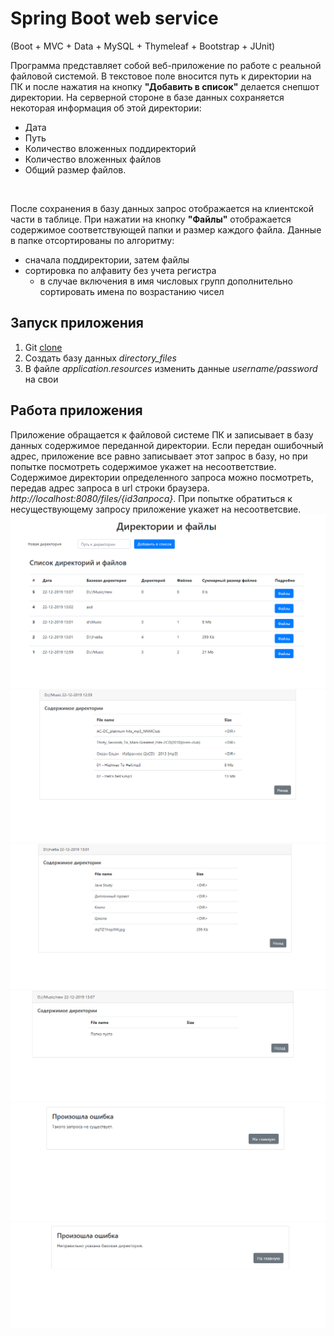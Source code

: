 # Spring Boot web service
(Boot + MVC + Data + MySQL + Thymeleaf + Bootstrap + JUnit)

Программа представляет собой веб-приложение по работе с реальной файловой системой. В текстовое поле вносится путь к директории на ПК
и после нажатия на кнопку **"Добавить в список"** делается снепшот директории. На серверной стороне в базе данных сохраняется некоторая информация об этой директории:
+ Дата 
+ Путь
+ Количество вложенных поддиректорий
+ Количество вложенных файлов
+ Общий размер файлов.
<br/>

После сохранения в базу данных запрос отображается на клиентской части в таблице. При нажатии на кнопку **"Файлы"** отображается содержимое соответствующей папки и размер каждого файла. Данные в папке отсортированы по алгоритму: 

+ сначала поддиректории, затем файлы 
+ сортировка по алфавиту без учета регистра
  + в случае включения в имя числовых групп дополнительно сортировать имена по возрастанию чисел

## Запуск приложения
1. Git [clone](https://github.com/Laboulaye/dirs-files-web-service.git)
2. Создать базу данных *directory_files*
3. В файле *application.resources* изменить данные *username/password* на свои

## Работа приложения
Приложение обращается к файловой системе ПК и записывает в базу данных содержимое переданной директории. Если передан ошибочный адрес, приложение все равно записывает этот запрос в базу, но при попытке посмотреть содержимое укажет на несоответствие.
<br/>
Содержимое директории определенного запроса можно посмотреть, передав адрес запроса в url строки браузера. *http://localhost:8080/files/{idЗапроса}*. При попытке обратиться к несуществующему запросу приложение укажет на несоответсвие.
![alt text](src/main/resources/static/screen/1.png)
<br/>
![alt text](src/main/resources/static/screen/2.png)
<br/>
![alt text](src/main/resources/static/screen/3.png)
<br/>
![alt text](src/main/resources/static/screen/5.png)
<br/>
![alt text](src/main/resources/static/screen/4.png)
<br/>
![alt text](src/main/resources/static/screen/6.png)
